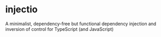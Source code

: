 # injectio
A minimalist, dependency-free but functional dependency injection and inversion of control for TypeScript (and JavaScript)

